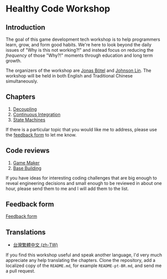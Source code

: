 # Healthy Code Workshop

## Introduction
The goal of this game development tech workshop is to help programmers learn, grow, and form good habits. We're here to look beyond the daily issues of "Why is this not working?!" and instead focus on reducing the *frequency* of those "Why?!" moments through education and long term growth.

The organizers of the workshop are [Jonas Bötel](https://twitter.com/codelumpn) and [Johnson Lin](https://twitter.com/igdshare). The workshop will be held in both English and Traditional Chinese simultaneously.

## Chapters
1. [Decoupling](./Decoupling/)
2. [Continuous Integration](./ContinuousIntegration/)
3. [State Machines](./StateMachines/)

If there is a particular topic that you would like me to address, please use the [feedback form](https://docs.google.com/forms/d/e/1FAIpQLSf6zky6QtlwzFEXGlWpW-WGGYXcCrcWLTk7e5Q2eeODSU_JiQ/viewform) to let me know.

## Code reviews
1. [Game Maker](./GameMaker/)
2. [Base Building](./BaseBuilding/)

If you have ideas for interesting coding challenges that are big enough to reveal engineering decisions and small enough to be reviewed in about one hour, please send them to me and I will add them to the list.

## Feedback form
[Feedback form](https://docs.google.com/forms/d/e/1FAIpQLSf6zky6QtlwzFEXGlWpW-WGGYXcCrcWLTk7e5Q2eeODSU_JiQ/viewform)

## Translations
- [台灣繁體中文 (zh-TW)](README-zh-TW.md)

If you find this workshop useful and speak another language, I'd very much appreciate any help translating the chapters. Clone the repository, add a localized copy of the `README.md`, for example `README-pt-BR.md`, and send me a pull request.
